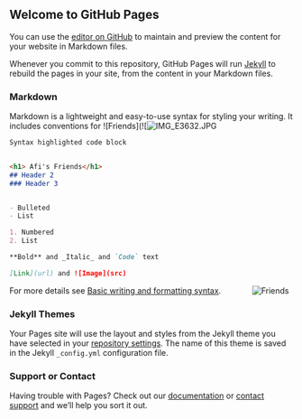 ## Welcome to GitHub Pages

You can use the [editor on GitHub](https://github.com/AFICRECY/aficrecy.github.io/edit/main/index.md) to maintain and preview the content for your website in Markdown files.

Whenever you commit to this repository, GitHub Pages will run [Jekyll](https://jekyllrb.com/) to rebuild the pages in your site, from the content in your Markdown files.

### Markdown

Markdown is a lightweight and easy-to-use syntax for styling your writing. It includes conventions for
![Friends](![![IMG_E3632.JPG]()

```markdown
Syntax highlighted code block


<h1> Afi's Friends</h1>
## Header 2
### Header 3


- Bulleted
- List

1. Numbered
2. List

**Bold** and _Italic_ and `Code` text

[Link](url) and ![Image](src)
```

For more details see [Basic writing and formatting syntax](https://docs.github.com/en/github/writing-on-github/getting-started-with-writing-and-formatting-on-github/basic-writing-and-formatting-syntax).
<img src="![IMG_E3632.JPG]()"
     alt="Friends"
     style="float: right; margin-right: 8px;" />
### Jekyll Themes

Your Pages site will use the layout and styles from the Jekyll theme you have selected in your [repository settings](https://github.com/AFICRECY/aficrecy.github.io/settings/pages). The name of this theme is saved in the Jekyll `_config.yml` configuration file.

### Support or Contact

Having trouble with Pages? Check out our [documentation](https://docs.github.com/categories/github-pages-basics/) or [contact support](https://support.github.com/contact) and we’ll help you sort it out.
